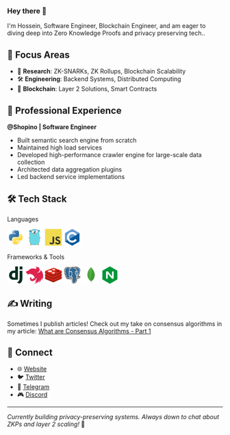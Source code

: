 ### Hey there 👋

I'm Hossein, Software Engineer, Blockchain Engineer, and am eager to diving deep into Zero Knowledge Proofs and privacy preserving tech..

## 🎯 Focus Areas
* 🔬 **Research**: ZK-SNARKs, ZK Rollups, Blockchain Scalability
* 🛠️ **Engineering**: Backend Systems, Distributed Computing
* 🔐 **Blockchain**: Layer 2 Solutions, Smart Contracts

## 💼 Professional Experience

**@Shopino | Software Engineer**
* Built semantic search engine from scratch
* Maintained high load services
* Developed high-performance crawler engine for large-scale data collection
* Architected data aggregation plugins
* Led backend service implementations

## 🛠️ Tech Stack
Languages
<p>
  <img src="https://raw.githubusercontent.com/devicons/devicon/master/icons/python/python-original.svg" alt="python" width="40" height="40"/>
  <img src="https://raw.githubusercontent.com/devicons/devicon/master/icons/go/go-original.svg" alt="go" width="40" height="40"/>
  <img src="https://raw.githubusercontent.com/devicons/devicon/master/icons/javascript/javascript-original.svg" alt="javascript" width="40" height="40"/>
  <img src="https://raw.githubusercontent.com/devicons/devicon/master/icons/c/c-original.svg" alt="c" width="40" height="40"/>
</p>
Frameworks & Tools
<p>
  <img src="https://raw.githubusercontent.com/devicons/devicon/master/icons/django/django-plain.svg" alt="django" width="40" height="40"/>
  <img src="https://raw.githubusercontent.com/devicons/devicon/master/icons/nestjs/nestjs-plain.svg" alt="nestjs" width="40" height="40"/>
  <img src="https://raw.githubusercontent.com/devicons/devicon/master/icons/redis/redis-original.svg" alt="redis" width="40" height="40"/>
  <img src="https://raw.githubusercontent.com/devicons/devicon/master/icons/postgresql/postgresql-original.svg" alt="postgresql" width="40" height="40"/>
  <img src="https://raw.githubusercontent.com/devicons/devicon/master/icons/mongodb/mongodb-original.svg" alt="mongodb" width="40" height="40"/>
  <img src="https://raw.githubusercontent.com/devicons/devicon/master/icons/nginx/nginx-original.svg" alt="nginx" width="40" height="40"/>
</p>

## ✍️ Writing
Sometimes I publish articles! Check out my take on consensus algorithms in my article:
[What are Consensus Algorithms - Part 1](https://medium.com/@syhsamiei/what-are-consensus-algorithms-part1-80a97a45df24)

## 🔗 Connect
* 🌐 [Website](https://siftman.xyz)
* 🐦 [Twitter](https://twitter.com/syhsamiei)
* 💬 [Telegram](https://t.me/syhsamiei)
* 🎮 [Discord](https://discord.com/users/syhsamiei)

---
*Currently building privacy-preserving systems. Always down to chat about ZKPs and layer 2 scaling!* 🚀
